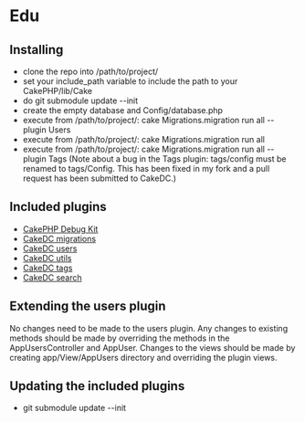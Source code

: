 # Edu #

## Installing ##
* clone the repo into /path/to/project/
* set your include_path variable to include the path to your CakePHP/lib/Cake
* do git submodule update --init
* create the empty database and Config/database.php
* execute from /path/to/project/: cake Migrations.migration run all --plugin Users
* execute from /path/to/project/: cake Migrations.migration run all
* execute from /path/to/project/: cake Migrations.migration run all --plugin Tags
(Note about a bug in the Tags plugin: tags/config must be renamed to tags/Config.
This has been fixed in my fork and a pull request has been submitted to CakeDC.)

## Included plugins ##
* [CakePHP Debug Kit][]
* [CakeDC migrations][]
* [CakeDC users][]
* [CakeDC utils][]
* [CakeDC tags][]
* [CakeDC search][]

[CakePHP Debug Kit]: https://github.com/cakephp/debug_kit.git
[CakeDC users]: https://github.com/CakeDC/users.git
[CakeDC migrations]: https://github.com/CakeDC/migrations.git
[CakeDC utils]: https://github.com/CakeDC/utils.git
[CakeDC tags]: https://github.com/CakeDC/tags.git
[CakeDC search]: https://github.com/CakeDC/search.git

## Extending the users plugin ##

No changes need to be made to the users plugin. Any changes to existing methods should be made
by overriding the methods in the AppUsersController and AppUser. Changes to the views should be made by
creating app/View/AppUsers directory and overriding the plugin views.

## Updating the included plugins ##
 * git submodule update --init

